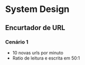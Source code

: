 # System Design

## Encurtador de URL

### Cenário 1
- 10 novas urls por minuto
- Ratio de leitura e escrita em 50:1
